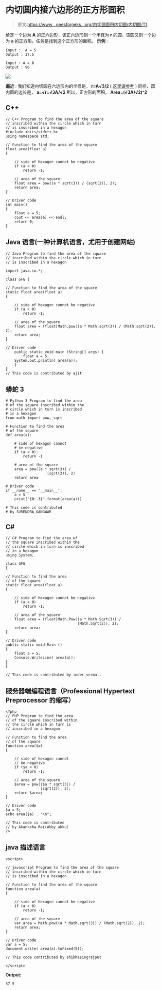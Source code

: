 # 内切圆内接六边形的正方形面积

> 原文:[https://www . geesforgeks . org/内切圆面积内切圆/内切圆/T1](https://www.geeksforgeeks.org/area-of-a-square-inscribed-in-a-circle-which-is-inscribed-in-a-hexagon/)

给定一个边为 **A** 的正六边形，该正六边形刻一个半径为 **r** 的圆，该圆又刻一个边为 **a** 的正方形。任务是找到这个正方形的面积。
**示例** :

```
Input :  A = 5
Output : 37.5

Input : A = 8
Output : 96
```

![](img/48c712b8c7629349f49b35b14a838c2a.png)

**逼近** :
我们知道内切圆在六边形内的半径是， **r=A√3/2** ( [这里请参考](https://www.geeksforgeeks.org/area-of-a-circle-inscribed-in-a-regular-hexagon/) )
同样，圆内圆的边长是， **a=√r=√3A/√2**
所以，正方形的面积， **Area=(√3A/√2)^2**

## C++

```
// C++ Program to find the area of the square
// inscribed within the circle which in turn
// is inscribed in a hexagon
#include <bits/stdc++.h>
using namespace std;

// Function to find the area of the square
float area(float a)
{

    // side of hexagon cannot be negative
    if (a < 0)
        return -1;

    // area of the square
    float area = pow((a * sqrt(3)) / (sqrt(2)), 2);
    return area;
}

// Driver code
int main()
{
    float a = 5;
    cout << area(a) << endl;
    return 0;
}
```

## Java 语言(一种计算机语言，尤用于创建网站)

```
// Java Program to find the area of the square
// inscribed within the circle which in turn
// is inscribed in a hexagon

import java.io.*;

class GFG {

// Function to find the area of the square
static float area(float a)
{

    // side of hexagon cannot be negative
    if (a < 0)
        return -1;

    // area of the square
    float area = (float)Math.pow((a * Math.sqrt(3)) / (Math.sqrt(2)), 2);
    return area;
}

// Driver code
    public static void main (String[] args) {
        float a = 5;
    System.out.println( area(a));
    }
}
// This code is contributed by ajit
```

## 蟒蛇 3

```
# Python 3 Program to find the area
# of the square inscribed within the
# circle which in turn is inscribed
# in a hexagon
from math import pow, sqrt

# Function to find the area
# of the square
def area(a):

    # side of hexagon cannot
    # be negative
    if (a < 0):
        return -1

    # area of the square
    area = pow((a * sqrt(3)) /
                   (sqrt(2)), 2)
    return area

# Driver code
if __name__ == '__main__':
    a = 5
    print("{0:.3}".format(area(a)))

# This code is contributed
# by SURENDRA_GANGWAR
```

## C#

```
// C# Program to find the area of
// the square inscribed within the
// circle which in turn is inscribed
// in a hexagon
using System;

class GFG
{

// Function to find the area
// of the square
static float area(float a)
{

    // side of hexagon cannot be negative
    if (a < 0)
        return -1;

    // area of the square
    float area = (float)Math.Pow((a * Math.Sqrt(3)) /
                                 (Math.Sqrt(2)), 2);
    return area;
}

// Driver code
public static void Main ()
{
    float a = 5;
    Console.WriteLine( area(a));
}
}

// This code is contributed by inder_verma..
```

## 服务器端编程语言（Professional Hypertext Preprocessor 的缩写）

```
<?php
// PHP Program to find the area
// of the square inscribed within
// the circle which in turn is
// inscribed in a hexagon

// Function to find the area
// of the square
function area($a)
{

    // side of hexagon cannot
    // be negative
    if ($a < 0)
        return -1;

    // area of the square
    $area = pow(($a * sqrt(3)) /
                (sqrt(2)), 2);
    return $area;
}

// Driver code
$a = 5;
echo area($a) . "\n";

// This code is contributed
// by Akanksha Rai(Abby_akku)
?>
```

## java 描述语言

```
<script>

// javascript Program to find the area of the square
// inscribed within the circle which in turn
// is inscribed in a hexagon

// Function to find the area of the square
function area(a)
{

    // side of hexagon cannot be negative
    if (a < 0)
        return -1;

    // area of the square
    var area = Math.pow((a * Math.sqrt(3)) / (Math.sqrt(2)), 2);
    return area;
}

// Driver code
var a = 5;
document.write( area(a).toFixed(5));

// This code contributed by shikhasingrajput

</script>
```

**Output:** 

```
37.5
```